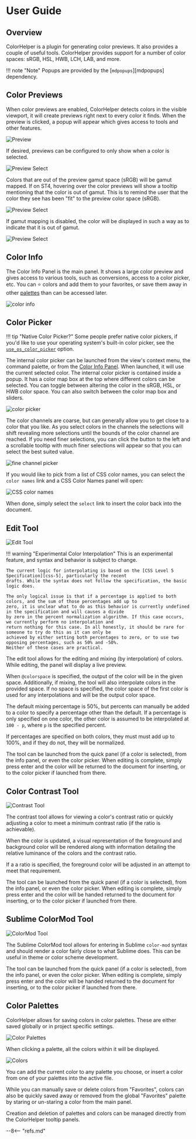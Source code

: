 # User Guide

## Overview

ColorHelper is a plugin for generating color previews. It also provides a couple of useful tools. ColorHelper provides
support for a number of color spaces: sRGB, HSL, HWB, LCH, LAB, and more.

!!! note "Note"
    Popups are provided by the [`mdpopups`][mdpopups] dependency.

## Color Previews

When color previews are enabled, ColorHelper detects colors in the visible viewport, it will create previews right next
to every color it finds. When the preview is clicked, a popup will appear which gives access to tools and other
features.

![Preview](images/example.png)

If desired, previews can be configured to only show when a color is selected.

![Preview Select](images/preview_select.png)

Colors that are out of the preview gamut space (sRGB) will be gamut mapped. If on ST4, hovering over the color previews
will show a tooltip mentioning that the color is out of gamut. This is to remind the user that the color they see has
been "fit" to the preview color space (sRGB).

![Preview Select](images/gamut_mapped.png)

If gamut mapping is disabled, the color will be displayed in such a way as to indicate that it is out of gamut.

![Preview Select](images/out_of_gamut.png)

## Color Info

The Color Info Panel is the main panel. It shows a large color preview and gives access to various tools, such as
conversions, access to a color picker, etc. You can :star: colors and add them to your favorites, or save them away
in other [palettes](#palette-panel) than can be accessed later.

![color info](images/color_info.png)

## Color Picker

!!! tip "Native Color Picker?"
    Some people prefer native color pickers, if you'd like to use your operating system's built-in color picker,
    see the [`use_os_color_picker`](settings/color_picker.md#use_os_color_picker) option.

The internal color picker can be launched from the view's context menu, the command palette, or from the
[Color Info Panel](#color_info).  When launched, it will use the current selected color. The internal color picker is
contained inside a popup.  It has a color map box at the top where different colors can be selected. You can
toggle between altering the color in the sRGB, HSL, or HWB color space. You can also switch between the color map box
and sliders.

![color picker](images/color_picker.gif)

The color channels are coarse, but can generally allow you to get close to a color that you like.  As you select colors
in the channels the selections will shift revealing more selections until the bounds of the color channel are reached.
If you need finer selections, you can click the button to the left and a scrollable tooltip with much finer selections
will appear so that you can select the best suited value.

![fine channel picker](images/fine_channel_picker.png)

If you would like to pick from a list of CSS color names, you can select the `color names` link and a CSS Color Names
panel will open:

![CSS color names](images/css_color_name_panel.png)

When done, simply select the `select` link to insert the color back into the document.

## Edit Tool

![Edit Tool](images/edit_tool.gif)

!!! warning "Experimental Color Interpolation"
    This is an experimental feature, and syntax and behavior is subject to change.

    The current logic for interpolating is based on the [CSS Level 5 Specification][css-5], particularly the recent
    drafts. While the syntax does not follow the specification, the basic logic does.

    The only logical issue is that if a percentage is applied to both colors, and the sum of those percentages add up to
    zero, it is unclear what to do as this behavior is currently undefined in the specification and will causes a divide
    by zero in the percent normalization algorithm. If this case occurs, we currently perform no interpolation and
    return nothing for this case. In all honestly, it should be rare for someone to try do this as it can only be
    achieved by either setting both percentages to zero, or to use two opposing percentages, such as 50% and -50%.
    Neither of these cases are practical.

The edit tool allows for the editing and mixing (by interpolation) of colors. While editing, the panel will display a
live preview.

When `@colorspace` is specified, the output of the color will be in the given space. Additionally, if mixing, the tool
will also interpolate colors in the provided space. If no space is specified, the color space of the first color is
used for any interpolations and will be the output color space.

The default mixing percentage is 50%, but percents can manually be added to a color to specify a percentage other than
the default. If a percentage is only specified on one color, the other color is assumed to be interpolated at `100 - p`,
where `p` is the specified percent.

If percentages are specified on both colors, they must must add up to 100%, and if they do not, they will be normalized.

The tool can be launched from the quick panel (if a color is selected), from the info panel, or even the color picker.
When editing is complete, simply press enter and the color will be returned to the document for inserting, or to the
color picker if launched from there.

## Color Contrast Tool

![Contrast Tool](images/contrast_tool.gif)

The contrast tool allows for viewing a color's contrast ratio or quickly adjusting a color to meet a minimum contrast
ratio (if the ratio is achievable).

When the color is updated, a visual representation of the foreground and background color will be rendered along with
information detailing the relative luminance of the colors and the contrast ratio.

If a a ratio is specified, the foreground color will be adjusted in an attempt to meet that requirement.

The tool can be launched from the quick panel (if a color is selected), from the info panel, or even the color picker.
When editing is complete, simply press enter and the color will be handed returned to the document for inserting, or
to the color picker if launched from there.

## Sublime ColorMod Tool

![ColorMod Tool](images/colormod_tool.gif)

The Sublime ColorMod tool allows for entering in Sublime `color-mod` syntax and should render a color fairly close to
what Sublime does. This can be useful in theme or color scheme development.

The tool can be launched from the quick panel (if a color is selected), from the info panel, or even the color picker.
When editing is complete, simply press enter and the color will be handed returned to the document for inserting, or
to the color picker if launched from there.

## Color Palettes

ColorHelper allows for saving colors in color palettes. These are either saved globally or in project specific settings.

![Color Palettes](images/color_palettes.png)

When clicking a palette, all the colors within it will be displayed.

![Colors](images/colors.png)

You can add the current color to any palette you choose, or insert a color from one of your palettes into the active
file.

While you can manually save or delete colors from "Favorites", colors can also be quickly saved away or removed from the
global "Favorites" palette by staring or un-staring a color from the main panel.

Creation and deletion of palettes and colors can be managed directly from the ColorHelper tooltip panels.

--8<-- "refs.md"
